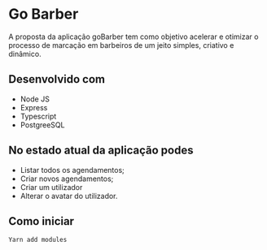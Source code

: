 # Go Barber
A proposta da aplicação goBarber tem como objetivo acelerar e otimizar o processo de marcação em barbeiros de um jeito simples, criativo e dinâmico.

## Desenvolvido com
- Node JS
- Express
- Typescript
- PostgreeSQL

## No estado atual da aplicação podes
- Listar todos os agendamentos;
- Criar novos agendamentos;
- Criar um utilizador 
- Alterar o avatar do utilizador.

## Como iniciar
```
Yarn add modules
```
